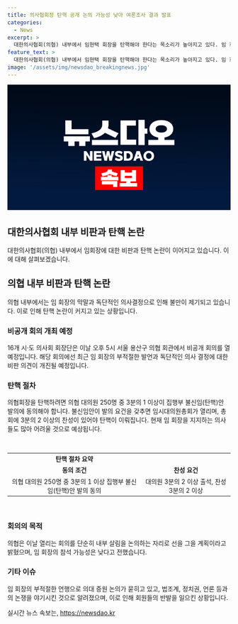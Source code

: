 ```yaml
---
title: 의사협회장 탄핵 공개 논의 가능성 낮아 여론조사 결과 발표
categories:
  - News
excerpt: >
  대한의사협회(의협) 내부에서 임현택 회장을 탄핵해야 한다는 목소리가 높아지고 있다. 임 회장의 막말과 독단적인 의사결정으로 불만이 높아지면서 탄핵 위기에 처했다는 주장이 나왔다. 임 회장을 지지하는 이들도 많아 탄핵까지 이어지기엔 어려워 보이지만, 의협 내부에서는 임 회장 비판의견이 개진될 예정이다. 이에 대한 논의는 이날 열리는 회의에서 이뤄질 예정이다. 
feature_text: >
  대한의사협회(의협) 내부에서 임현택 회장을 탄핵해야 한다는 목소리가 높아지고 있다. 임 회장의 막말과 독단적인 의사결정으로 불만이 높아지면서 탄핵 위기에 처했다는 주장이 나왔다. 임 회장을 지지하는 이들도 많아 탄핵까지 이어지기엔 어려워 보이지만, 의협 내부에서는 임 회장 비판의견이 개진될 예정이다. 이에 대한 논의는 이날 열리는 회의에서 이뤄질 예정이다. 
image: '/assets/img/newsdao_breakingnews.jpg'
---
```


<p><img src="/assets/img/newsdao_breakingnews.jpg" alt="pcversion 속보" /></p>

<h2>대한의사협회 내부 비판과 탄핵 논란</h2>

<p data-ke-size="size16">대한의사협회(의협) 내부에서 임회장에 대한 비판과 탄핵 논란이 이어지고 있습니다. 이에 대해 살펴보겠습니다.</p>

<h2 data-ke-size="size26">의협 내부 비판과 탄핵 논란</h2>

<p data-ke-size="size16">의협 내부에서는 임 회장의 막말과 독단적인 의사결정으로 인해 불만이 제기되고 있습니다. 이로 인해 탄핵 논란이 커지고 있는 상황입니다. </p>

<h3>비공개 회의 개최 예정</h3>

<p data-ke-size="size16">16개 시·도 의사회 회장단은 이날 오후 5시 서울 용산구 의협 회관에서 비공개 회의를 열 예정입니다. 해당 회의에선 최근 임 회장의 부적절한 발언과 독단적인 의사 결정에 대한 비판 의견이 개진될 예정입니다.</p>

<h3>탄핵 절차</h3>

<p data-ke-size="size16">의협회장을 탄핵하려면 의협 대의원 250명 중 3분의 1 이상이 집행부 불신임(탄핵)안 발의에 동의해야 합니다. 불신임안이 발의 요건을 갖추면 임시대의원총회가 열리며, 총회에 3분의 2 이상의 찬성이 있어야 탄핵이 이뤄집니다. 현재 임 회장을 지지하는 의사들도 많아 어려울 것으로 예상됩니다.</p>

<p data-ke-size="size16">&nbsp;</p>

<table>
    <tbody>
        <tr>
            <td style="text-align: center; height: 17px;"><b>탄핵 절차 요약</b></td>
        </tr>
        <tr>
            <td style="text-align: center; height: 17px;"><b>동의 조건</b></td>
            <td style="text-align: center; height: 17px;"><b>찬성 요건</b></td>
        </tr>
        <tr>
            <td style="text-align: center; height: 17px;">의협 대의원 250명 중 3분의 1 이상 집행부 불신임(탄핵)안 발의 동의</td>
            <td style="text-align: center; height: 17px;">대의원 3분의 2 이상 출석, 찬성 3분의 2 이상</td>
        </tr>
    </tbody>
</table>

<p data-ke-size="size16">&nbsp;</p>

<h3>회의의 목적</h3>

<p data-ke-size="size16">의협은 이날 열리는 회의를 단순히 내부 살림을 논의하는 자리로 선을 그을 계획이라고 밝혔으며, 임 회장의 참석 가능성은 낮다고 전했습니다.</p>

<h3>기타 이슈</h3>

<p data-ke-size="size16">임 회장의 부적절한 언행으로 의대 증원 논의가 묻히고 있고, 법조계, 정치권, 언론 등과의 논쟁을 야기시킨 것으로 알려졌으며, 이로 인해 회원들의 반발을 일으킨 상황입니다.</p>
실시간 뉴스 속보는, <a href="https://newsdao.kr" rel="dofollow">https://newsdao.kr</a>


